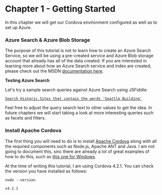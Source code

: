 # Chapter 1 - Getting Started

In this chapter we will get our Cordova environment configured as well as to set up Azure.

### Azure Search & Azure Blob Storage

The purpose of this tutorial is not to learn how to create an Azure Search Service, so we will be using a pre-created service and Azure Blob storage account that already has all of the data created.  If you are interested in learning more about how an Azure Search service and index are created, please check out the MSDN [documentation here](https://azure.microsoft.com/en-us/documentation/services/search/).

**Testing Azure Search**

Let's try a sample search queries against Azure Search using JSFiddle:

<pre><code><a href='http://fiddle.jshell.net/liamca/gkvfLe6s/?index=historicsites&apikey=5E81A6D21EB1A028B5C4F7F80C1A9914&query=api-version=2015-02-28%26search=seattle building' target='_blank'>Search Historic Sites that contain the words 'Seattle Building'</a>
</code></pre>

Feel free to adjust the query search text to other values to get the idea.  In future chapters we will start taking a look at more interesting queries such as facets and filters.

### Install Apache Cordova

The first thing you will need to do is to install [Apache Cordova](https://cordova.apache.org/#getstarted) along with all the requried components such as Node.js, Apache ANT and Java.  I am not going to document this, sinc there are already a lot of great examples of how to do this, such as [this one for Windows](https://evothings.com/doc/build/cordova-install-windows.html).

At the time of writing this tutorial, I am using Cordova 4.2.1.  You can check the version you have installed as follows:

<pre><code>node --version<br>
v4.2.1
</code></pre>


